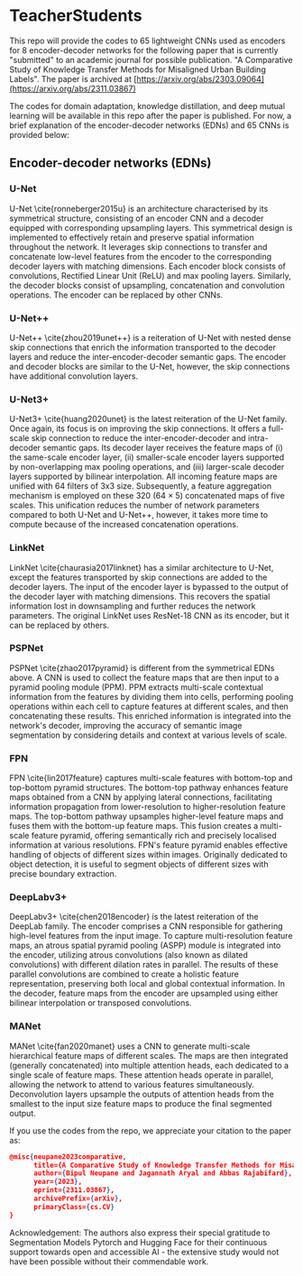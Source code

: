 # TeacherStudents

This repo will provide the codes to 65 lightweight CNNs used as encoders for 8 encoder-decoder networks for the following paper that is currently "submitted" to an academic journal for possible publication.
"A Comparative Study of Knowledge Transfer Methods for Misaligned Urban Building Labels". The paper is archived at [https://arxiv.org/abs/2303.09064](https://arxiv.org/abs/2311.03867)

The codes for domain adaptation, knowledge distillation, and deep mutual learning will be available in this repo after the paper is published. For now, a brief explanation of the encoder-decoder networks (EDNs) and 65 CNNs is provided below:

## Encoder-decoder networks (EDNs)
### U-Net 
U-Net \cite{ronneberger2015u} is an architecture characterised by its symmetrical structure, consisting of an encoder CNN and a decoder equipped with corresponding upsampling layers. This symmetrical design is implemented to effectively retain and preserve spatial information throughout the network. It leverages skip connections to transfer and concatenate low-level features from the encoder to the corresponding decoder layers with matching dimensions. Each encoder block consists of convolutions, Rectified Linear Unit (ReLU) and max pooling layers. Similarly, the decoder blocks consist of upsampling, concatenation and convolution operations. The encoder can be replaced by other CNNs.
    
### U-Net++ 
U-Net++ \cite{zhou2019unet++} is a reiteration of U-Net with nested dense skip connections that enrich the information transported to the decoder layers and reduce the inter-encoder-decoder semantic gaps. The encoder and decoder blocks are similar to the U-Net, however, the skip connections have additional convolution layers.

### U-Net3+ 
U-Net3+ \cite{huang2020unet} is the latest reiteration of the U-Net family. Once again, its focus is on improving the skip connections. It offers a full-scale skip connection to reduce the inter-encoder-decoder and intra-decoder semantic gaps. Its decoder layer receives the feature maps of (i) the same-scale encoder layer, (ii) smaller-scale encoder layers supported by non-overlapping max pooling operations, and (iii) larger-scale decoder layers supported by bilinear interpolation. All incoming feature maps are unified with 64 filters of 3x3 size. Subsequently, a feature aggregation mechanism is employed on these 320 (64 $\times$ 5) concatenated maps of five scales. This unification reduces the number of network parameters compared to both U-Net and U-Net++, however, it takes more time to compute because of the increased concatenation operations.

### LinkNet 
LinkNet \cite{chaurasia2017linknet} has a similar architecture to U-Net, except the features transported by skip connections are added to the decoder layers. The input of the encoder layer is bypassed to the output of the decoder layer with matching dimensions. This recovers the spatial information lost in downsampling and further reduces the network parameters. The original LinkNet uses ResNet-18 CNN as its encoder, but it can be replaced by others.

### PSPNet 
PSPNet \cite{zhao2017pyramid} is different from the symmetrical EDNs above. A CNN is used to collect the feature maps that are then input to a pyramid pooling module (PPM). PPM extracts multi-scale contextual information from the features by dividing them into cells, performing pooling operations within each cell to capture features at different scales, and then concatenating these results. This enriched information is integrated into the network's decoder, improving the accuracy of semantic image segmentation by considering details and context at various levels of scale.

### FPN
FPN \cite{lin2017feature} captures multi-scale features with bottom-top and top-bottom pyramid structures. The bottom-top pathway enhances feature maps obtained from a CNN by applying lateral connections, facilitating information propagation from lower-resolution to higher-resolution feature maps. The top-bottom pathway upsamples higher-level feature maps and fuses them with the bottom-up feature maps. This fusion creates a multi-scale feature pyramid, offering semantically rich and precisely localised information at various resolutions. FPN's feature pyramid enables effective handling of objects of different sizes within images. Originally dedicated to object detection, it is useful to segment objects of different sizes with precise boundary extraction.
    
### DeepLabv3+
DeepLabv3+ \cite{chen2018encoder} is the latest reiteration of the DeepLab family. The encoder comprises a CNN responsible for gathering high-level features from the input image. To capture multi-resolution feature maps, an atrous spatial pyramid pooling (ASPP) module is integrated into the encoder, utilizing atrous convolutions (also known as dilated convolutions) with different dilation rates in parallel. The results of these parallel convolutions are combined to create a holistic feature representation, preserving both local and global contextual information. In the decoder, feature maps from the encoder are upsampled using either bilinear interpolation or transposed convolutions.
    
### MANet 
MANet \cite{fan2020manet} uses a CNN to generate multi-scale hierarchical feature maps of different scales. The maps are then integrated (generally concatenated) into multiple attention heads, each dedicated to a single scale of feature maps. These attention heads operate in parallel, allowing the network to attend to various features simultaneously. Deconvolution layers upsample the outputs of attention heads from the smallest to the input size feature maps to produce the final segmented output.




If you use the codes from the repo, we appreciate your citation to the paper as:

```json
@misc{neupane2023comparative,
      title={A Comparative Study of Knowledge Transfer Methods for Misaligned Urban Building Labels}, 
      author={Bipul Neupane and Jagannath Aryal and Abbas Rajabifard},
      year={2023},
      eprint={2311.03867},
      archivePrefix={arXiv},
      primaryClass={cs.CV}
}
```
Acknowledgement:
The authors also express their special gratitude to Segmentation Models Pytorch and Hugging Face for their continuous support towards open and accessible AI - the extensive study would not have been possible without their commendable work.
